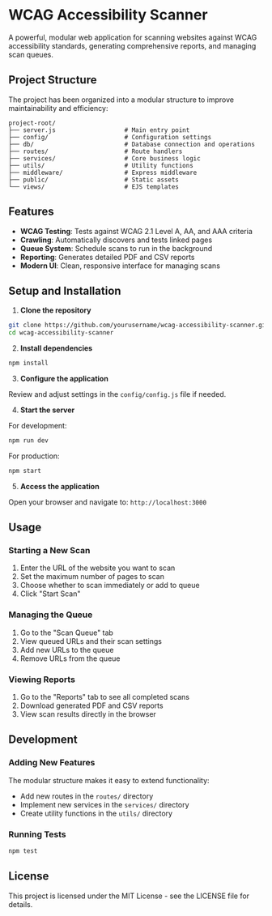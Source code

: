 # WCAG Accessibility Scanner

A powerful, modular web application for scanning websites against WCAG accessibility standards, generating comprehensive reports, and managing scan queues.

## Project Structure

The project has been organized into a modular structure to improve maintainability and efficiency:

```
project-root/
├── server.js                   # Main entry point
├── config/                     # Configuration settings
├── db/                         # Database connection and operations
├── routes/                     # Route handlers
├── services/                   # Core business logic
├── utils/                      # Utility functions
├── middleware/                 # Express middleware
├── public/                     # Static assets
└── views/                      # EJS templates
```

## Features

- **WCAG Testing**: Tests against WCAG 2.1 Level A, AA, and AAA criteria
- **Crawling**: Automatically discovers and tests linked pages
- **Queue System**: Schedule scans to run in the background
- **Reporting**: Generates detailed PDF and CSV reports
- **Modern UI**: Clean, responsive interface for managing scans

## Setup and Installation

1. **Clone the repository**

```bash
git clone https://github.com/yourusername/wcag-accessibility-scanner.git
cd wcag-accessibility-scanner
```

2. **Install dependencies**

```bash
npm install
```

3. **Configure the application**

Review and adjust settings in the `config/config.js` file if needed.

4. **Start the server**

For development:
```bash
npm run dev
```

For production:
```bash
npm start
```

5. **Access the application**

Open your browser and navigate to: `http://localhost:3000`

## Usage

### Starting a New Scan

1. Enter the URL of the website you want to scan
2. Set the maximum number of pages to scan
3. Choose whether to scan immediately or add to queue
4. Click "Start Scan" 

### Managing the Queue

1. Go to the "Scan Queue" tab
2. View queued URLs and their scan settings
3. Add new URLs to the queue
4. Remove URLs from the queue

### Viewing Reports

1. Go to the "Reports" tab to see all completed scans
2. Download generated PDF and CSV reports
3. View scan results directly in the browser

## Development

### Adding New Features

The modular structure makes it easy to extend functionality:

- Add new routes in the `routes/` directory
- Implement new services in the `services/` directory
- Create utility functions in the `utils/` directory

### Running Tests

```bash
npm test
```

## License

This project is licensed under the MIT License - see the LICENSE file for details.
